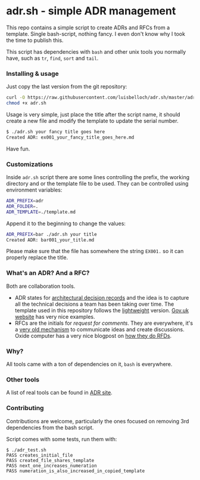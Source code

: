# adr.sh - simple ADR management

This repo contains a simple script to create ADRs and RFCs from a template. Single bash-script, nothing fancy. I even don't know why I took the time to publish this.

This script has dependencies with `bash` and other unix tools you normally have, such as `tr`, `find`, `sort` and `tail`.

### Installing & usage

Just copy the last version from the git repository:

```bash
curl -O https://raw.githubusercontent.com/luisbelloch/adr.sh/master/adr.sh
chmod +x adr.sh
```

Usage is very simple, just place the title after the script name, it should create a new file and modify the template to update the serial number.

```bash
$ ./adr.sh your fancy title goes here
Created ADR: ex001_your_fancy_title_goes_here.md
```

Have fun.

### Customizations

Inside `adr.sh` script there are some lines controlling the prefix, the working directory and or the template file to be used. They can be controlled using environment variables:

```bash
ADR_PREFIX=adr
ADR_FOLDER=.
ADR_TEMPLATE=./template.md
```

Append it to the beginning to change the values:

```bash
ADR_PREFIX=bar ./adr.sh your title
Created ADR: bar001_your_title.md
```

Please make sure that the file has somewhere the string `EX001.` so it can properly replace the title.

### What's an ADR? And a RFC?

Both are collaboration tools.

- ADR states for [architectural decision records]() and the idea is to capture all the technical decisions a team has been taking over time. The template used in this repository follows the [lightweight](https://github.com/peter-evans/lightweight-architecture-decision-records) version. [Gov.uk website](https://github.com/alphagov/govuk-aws/tree/main/docs/architecture/decisions) has very nice examples.
- RFCs are the initials for _request for comments_. They are everywhere, it's a [very old mechanism](https://www.rfc-editor.org/rfc/rfc8700.html) to communicate ideas and create discussions. Oxide computer has a very nice blogpost on [how they do RFDs](https://oxide.computer/blog/a-tool-for-discussion).

### Why?

All tools came with a ton of dependencies on it, `bash` is everywhere.

### Other tools

A list of real tools can be found in [ADR site](https://adr.github.io/#decision-capturing-tools).

### Contributing

Contributions are welcome, particularly the ones focused on removing 3rd dependencies from the bash script.

Script comes with some tests, run them with:

```
$ ./adr_test.sh
PASS creates_initial_file
PASS created_file_shares_template
PASS next_one_increases_numeration
PASS numeration_is_also_increased_in_copied_template
```
